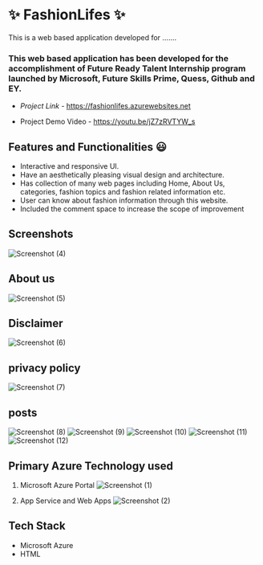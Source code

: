 # ✨ FashionLifes ✨

This is a web based application developed for .......

### This web based application has been developed for the accomplishment of Future Ready Talent Internship program launched by Microsoft, Future Skills Prime, Quess, Github and EY.


- *Project Link* - https://fashionlifes.azurewebsites.net

- Project Demo Video - https://youtu.be/jZ7zRVTYW_s

## Features and Functionalities 😃

- Interactive and responsive UI.
- Have an aesthetically pleasing visual design and architecture.
- Has collection of many web pages including Home, About Us, categories, fashion topics and fashion related information etc.
- User can know about fashion information through this website.
- Included the comment space to increase the scope of improvement 

## Screenshots
![Screenshot (4)](https://user-images.githubusercontent.com/119277393/204256375-90694c23-7b6d-46b2-91cf-0e6b348caf04.png)

## About us
![Screenshot (5)](https://user-images.githubusercontent.com/119277393/204256432-9f65838e-e553-4606-86db-aa8a600e506d.png)

## Disclaimer
![Screenshot (6)](https://user-images.githubusercontent.com/119277393/204256481-73cbc1fd-a60d-4cb9-9f05-d8410ec396c9.png)

## privacy policy
![Screenshot (7)](https://user-images.githubusercontent.com/119277393/204256528-0ba2c497-513c-4ac6-92fc-629061425d1a.png)

## posts
![Screenshot (8)](https://user-images.githubusercontent.com/119277393/204256558-e60d09de-e02d-4e97-8aa0-d720609a94ce.png)
![Screenshot (9)](https://user-images.githubusercontent.com/119277393/204256594-15c9519b-3829-4761-a049-3602fd7ed497.png)
![Screenshot (10)](https://user-images.githubusercontent.com/119277393/204256665-f050e8a1-d3f8-456b-af90-3972f7981a43.png)
![Screenshot (11)](https://user-images.githubusercontent.com/119277393/204256702-3aab6ab1-0181-4eb7-94f0-0da147bf9ecd.png)
![Screenshot (12)](https://user-images.githubusercontent.com/119277393/204256740-1e05334e-f841-44de-90e3-f7fac12669aa.png)

## Primary Azure Technology used
1. Microsoft Azure Portal
![Screenshot (1)](https://user-images.githubusercontent.com/119277393/204256798-1012bce4-d8e9-4ad2-a4ad-f001ffdda56e.png)

2. App Service and Web Apps
![Screenshot (2)](https://user-images.githubusercontent.com/119277393/204256853-39b10efd-894f-4a43-93ab-7879c0353fc6.png)

## Tech Stack
- Microsoft Azure
- HTML
